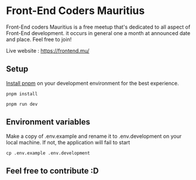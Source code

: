 # Front-End Coders Mauritius

Front-End coders Mauritius is a free meetup that's dedicated to all aspect of Front-End development. it occurs in general one a month at announced date and place. Feel free to join!

Live website : https://frontend.mu/

## Setup

[Install pnpm](https://pnpm.io/installation) on your development environment for the best experience. 

```
pnpm install
```

```
pnpm run dev
```

## Environment variables

Make a copy of .env.example and rename it to .env.development on your local machine.
If not, the application will fail to start

```
cp .env.example .env.development

```

## Feel free to contribute :D
